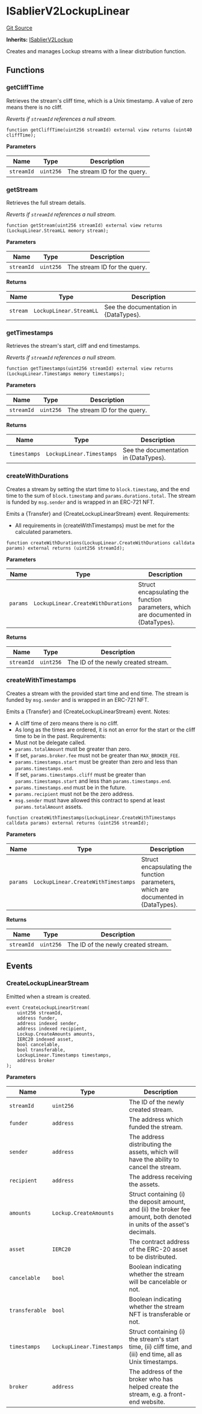 # ISablierV2LockupLinear

[Git Source](https://github.com/sablier-labs/v2-core/blob/36b49d3bf2a396d19083d28247e8e03d7a3a2ee1/src/interfaces/ISablierV2LockupLinear.sol)

**Inherits:** [ISablierV2Lockup](/docs/reference/lockup/core/interfaces/interface.ISablierV2Lockup.md)

Creates and manages Lockup streams with a linear distribution function.

## Functions

### getCliffTime

Retrieves the stream's cliff time, which is a Unix timestamp. A value of zero means there is no cliff.

_Reverts if `streamId` references a null stream._

```solidity
function getCliffTime(uint256 streamId) external view returns (uint40 cliffTime);
```

**Parameters**

| Name       | Type      | Description                  |
| ---------- | --------- | ---------------------------- |
| `streamId` | `uint256` | The stream ID for the query. |

### getStream

Retrieves the full stream details.

_Reverts if `streamId` references a null stream._

```solidity
function getStream(uint256 streamId) external view returns (LockupLinear.StreamLL memory stream);
```

**Parameters**

| Name       | Type      | Description                  |
| ---------- | --------- | ---------------------------- |
| `streamId` | `uint256` | The stream ID for the query. |

**Returns**

| Name     | Type                    | Description                           |
| -------- | ----------------------- | ------------------------------------- |
| `stream` | `LockupLinear.StreamLL` | See the documentation in {DataTypes}. |

### getTimestamps

Retrieves the stream's start, cliff and end timestamps.

_Reverts if `streamId` references a null stream._

```solidity
function getTimestamps(uint256 streamId) external view returns (LockupLinear.Timestamps memory timestamps);
```

**Parameters**

| Name       | Type      | Description                  |
| ---------- | --------- | ---------------------------- |
| `streamId` | `uint256` | The stream ID for the query. |

**Returns**

| Name         | Type                      | Description                           |
| ------------ | ------------------------- | ------------------------------------- |
| `timestamps` | `LockupLinear.Timestamps` | See the documentation in {DataTypes}. |

### createWithDurations

Creates a stream by setting the start time to `block.timestamp`, and the end time to the sum of `block.timestamp` and
`params.durations.total`. The stream is funded by `msg.sender` and is wrapped in an ERC-721 NFT.

Emits a {Transfer} and {CreateLockupLinearStream} event. Requirements:

- All requirements in {createWithTimestamps} must be met for the calculated parameters.

```solidity
function createWithDurations(LockupLinear.CreateWithDurations calldata params) external returns (uint256 streamId);
```

**Parameters**

| Name     | Type                               | Description                                                                        |
| -------- | ---------------------------------- | ---------------------------------------------------------------------------------- |
| `params` | `LockupLinear.CreateWithDurations` | Struct encapsulating the function parameters, which are documented in {DataTypes}. |

**Returns**

| Name       | Type      | Description                         |
| ---------- | --------- | ----------------------------------- |
| `streamId` | `uint256` | The ID of the newly created stream. |

### createWithTimestamps

Creates a stream with the provided start time and end time. The stream is funded by `msg.sender` and is wrapped in an
ERC-721 NFT.

Emits a {Transfer} and {CreateLockupLinearStream} event. Notes:

- A cliff time of zero means there is no cliff.
- As long as the times are ordered, it is not an error for the start or the cliff time to be in the past. Requirements:
- Must not be delegate called.
- `params.totalAmount` must be greater than zero.
- If set, `params.broker.fee` must not be greater than `MAX_BROKER_FEE`.
- `params.timestamps.start` must be greater than zero and less than `params.timestamps.end`.
- If set, `params.timestamps.cliff` must be greater than `params.timestamps.start` and less than
  `params.timestamps.end`.
- `params.timestamps.end` must be in the future.
- `params.recipient` must not be the zero address.
- `msg.sender` must have allowed this contract to spend at least `params.totalAmount` assets.

```solidity
function createWithTimestamps(LockupLinear.CreateWithTimestamps calldata params) external returns (uint256 streamId);
```

**Parameters**

| Name     | Type                                | Description                                                                        |
| -------- | ----------------------------------- | ---------------------------------------------------------------------------------- |
| `params` | `LockupLinear.CreateWithTimestamps` | Struct encapsulating the function parameters, which are documented in {DataTypes}. |

**Returns**

| Name       | Type      | Description                         |
| ---------- | --------- | ----------------------------------- |
| `streamId` | `uint256` | The ID of the newly created stream. |

## Events

### CreateLockupLinearStream

Emitted when a stream is created.

```solidity
event CreateLockupLinearStream(
    uint256 streamId,
    address funder,
    address indexed sender,
    address indexed recipient,
    Lockup.CreateAmounts amounts,
    IERC20 indexed asset,
    bool cancelable,
    bool transferable,
    LockupLinear.Timestamps timestamps,
    address broker
);
```

**Parameters**

| Name           | Type                      | Description                                                                                                              |
| -------------- | ------------------------- | ------------------------------------------------------------------------------------------------------------------------ |
| `streamId`     | `uint256`                 | The ID of the newly created stream.                                                                                      |
| `funder`       | `address`                 | The address which funded the stream.                                                                                     |
| `sender`       | `address`                 | The address distributing the assets, which will have the ability to cancel the stream.                                   |
| `recipient`    | `address`                 | The address receiving the assets.                                                                                        |
| `amounts`      | `Lockup.CreateAmounts`    | Struct containing (i) the deposit amount, and (ii) the broker fee amount, both denoted in units of the asset's decimals. |
| `asset`        | `IERC20`                  | The contract address of the ERC-20 asset to be distributed.                                                              |
| `cancelable`   | `bool`                    | Boolean indicating whether the stream will be cancelable or not.                                                         |
| `transferable` | `bool`                    | Boolean indicating whether the stream NFT is transferable or not.                                                        |
| `timestamps`   | `LockupLinear.Timestamps` | Struct containing (i) the stream's start time, (ii) cliff time, and (iii) end time, all as Unix timestamps.              |
| `broker`       | `address`                 | The address of the broker who has helped create the stream, e.g. a front-end website.                                    |

